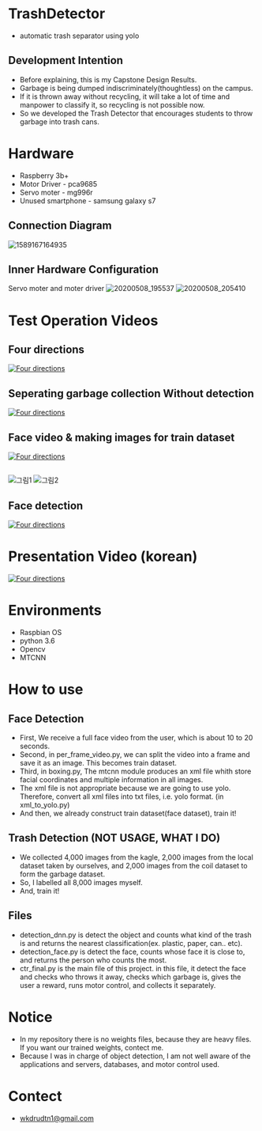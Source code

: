 # TrashDetector
- automatic trash separator using yolo

## Development Intention
- Before explaining, this is my Capstone Design Results.
- Garbage is being dumped indiscriminately(thoughtless) on the campus.
- If it is thrown away without recycling, it will take a lot of time and manpower to classify it, so recycling is not possible now.
- So we developed the Trash Detector that encourages students to throw garbage into trash cans.

# Hardware

- Raspberry 3b+
- Motor Driver - pca9685
- Servo moter - mg996r
- Unused smartphone - samsung galaxy s7

## Connection Diagram
![1589167164935](https://user-images.githubusercontent.com/53466091/91026802-3892f900-e636-11ea-9e9b-e6519950bee6.png)

## Inner Hardware Configuration
Servo moter and moter driver
![20200508_195537](https://user-images.githubusercontent.com/53466091/91027383-fcac6380-e636-11ea-9424-eaf537971ad9.jpg)
![20200508_205410](https://user-images.githubusercontent.com/53466091/91027385-fe762700-e636-11ea-9be5-1b1677147578.jpg)

# Test Operation Videos

## Four directions
[![Four directions](http://img.youtube.com/vi/BxDGZi_dKDQ/0.jpg)](https://youtu.be/BxDGZi_dKDQ?t=0s)
## Seperating garbage collection Without detection
[![Four directions](http://img.youtube.com/vi/oi0hDlDZYZc/0.jpg)](https://youtu.be/oi0hDlDZYZc?t=0s)
## Face video & making images for train dataset
[![Four directions](http://img.youtube.com/vi/hRKlib9sNXQ/0.jpg)](https://youtu.be/hRKlib9sNXQ?t=0s)
##
![그림1](https://user-images.githubusercontent.com/53466091/91062642-ec60ac80-e667-11ea-9b60-bf122a3cbf4c.png)
![그림2](https://user-images.githubusercontent.com/53466091/91062636-ea96e900-e667-11ea-999b-47967fbf73e8.png)
## Face detection
[![Four directions](http://img.youtube.com/vi/YgaPjcbiClU/0.jpg)](https://youtu.be/YgaPjcbiClU?t=0s)

# Presentation Video (korean)
[![Four directions](http://img.youtube.com/vi/8UlOWuIw0yQ/0.jpg)](https://youtu.be/8UlOWuIw0yQ?t=0s)


# Environments
- Raspbian OS
- python 3.6
- Opencv
- MTCNN

# How to use

## Face Detection

- First, We receive a full face video from the user, which is about 10 to 20 seconds.
- Second, in per_frame_video.py, we can split the video into a frame and save it as an image. This becomes train dataset.
- Third, in boxing.py, The mtcnn module produces an xml file whith store facial coordinates and multiple information in all images.
- The xml file is not appropriate because we are going to use yolo. Therefore, convert all xml files into txt files, i.e. yolo format. (in xml_to_yolo.py)
- And then, we already construct train dataset(face dataset), train it!

## Trash Detection (NOT USAGE, WHAT I DO)
- We collected 4,000 images from the kagle, 2,000 images from the local dataset taken by ourselves, and 2,000 images from the coil dataset to form the garbage dataset.
- So, I labelled all 8,000 images myself. 
- And, train it!

## Files
- detection_dnn.py is detect the object and counts what kind of the trash is and returns the nearest classification(ex. plastic, paper, can.. etc).
- detection_face.py is detect the face, counts whose face it is close to, and returns the person who counts the most.
- ctr_final.py is the main file of this project. in this file, it detect the face and checks who throws it away, checks which garbage is, gives the user a reward, runs motor control, and collects it separately.

# Notice
- In my repository there is no weights files, because they are heavy files. If you want our trained weights, contect me.
- Because I was in charge of object detection, I am not well aware of the applications and servers, databases, and motor control used.

# Contect
- wkdrudtn1@gmail.com




